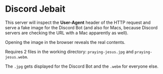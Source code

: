 # Discord Jebait

This server will inspect the **User-Agent** header of the HTTP request and serve a fake image for the Discord Bot (and also for Macs, because Discord servers are checking the URL with a Mac apparently as well).

Opening the image in the browser reveals the real contents.

Requires 2 files in the working directory: `praying-jesus.jpg` and `praying-jesus.webm`.

The `.jpg` gets displayed for the Discord Bot and the `.webm` for everyone else.

